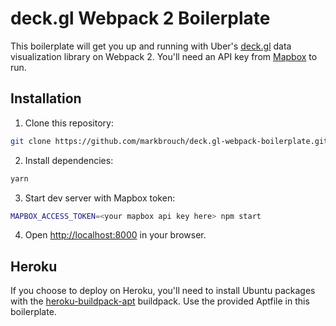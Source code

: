 # deck.gl Webpack 2 Boilerplate

This boilerplate will get you up and running with Uber's [deck.gl](http://uber.github.io/deck.gl/) data visualization library on Webpack 2. You'll need an API key from [Mapbox](https://www.mapbox.com/mapbox-gl-js/api/) to run.

## Installation
1. Clone this repository:
```bash
git clone https://github.com/markbrouch/deck.gl-webpack-boilerplate.git && cd deck.gl-webpack-boilerplate
```
2. Install dependencies:
```bash
yarn
```
3. Start dev server with Mapbox token:
```bash
MAPBOX_ACCESS_TOKEN=<your mapbox api key here> npm start
```
4. Open [http://localhost:8000](http://localhost:8000) in your browser.

## Heroku
If you choose to deploy on Heroku, you'll need to install Ubuntu packages with the [heroku-buildpack-apt](https://github.com/heroku/heroku-buildpack-apt) buildpack. Use the provided Aptfile in this boilerplate.
